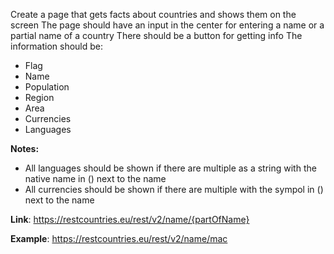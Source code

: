 Create a page that gets facts about countries and shows them on the screen
The page should have an input in the center for entering a name or a partial name of a country
There should be a button for getting info
The information should be:
* Flag
* Name
* Population
* Region
* Area
* Currencies
* Languages

**Notes:**
* All languages should be shown if there are multiple as a string with the native name in () next to the name
* All currencies should be shown if there are multiple with the sympol in () next to the name

**Link**: https://restcountries.eu/rest/v2/name/{partOfName}

**Example**: https://restcountries.eu/rest/v2/name/mac
